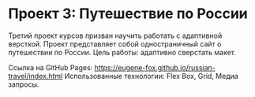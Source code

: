 # Проект 3: Путешествие по России

Третий проект курсов призван научить работать с адаптивной версткой. Проект представляет собой одностраничный сайт о путешествии по России. Цель работы: адаптивно сверстать макет.

Ссылка на GitHub Pages: https://eugene-fox.github.io/russian-travel/index.html
Использованные технологии: Flex Box, Grid, Медиа запросы.

